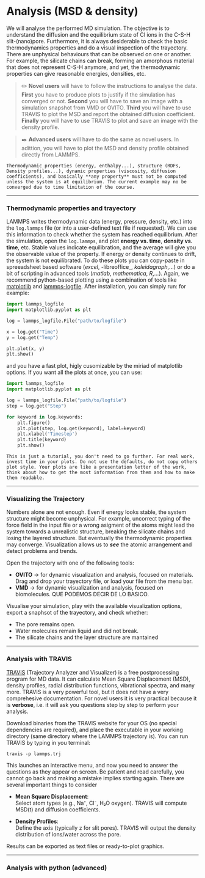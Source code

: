 # Analysis (MSD & density)

We will analyse the performed MD simulation. The objective is to understand the diffusion and the equilibrium state of Cl ions in the C-S-H slit-(nano)pore. Furthermore, it is always desiderable to check the basic thermodynamics properties and do a visual inspection of the trayectory. There are unphysical behaviours that can be observed on one or another. For example, the silicate chains can break, forming an amorphous material that does not represent C-S-H anymore, and yet, the thermodynamic properties can give reasonable energies, densities, etc. 

> ✏️ **Novel users** will have to follow the instructions to analyse the data. **First** you have to produce plots to justify if the simulation has converged or not. **Second** you will have to save an image with a simulation snapshot from VMD or OVITO. **Third** you will have to use TRAVIS to plot the MSD and report the obtained diffusion coefficient. **Finally** you will have to use TRAVIS to plot and save an image with the density profile.

> ✒️ **Advanced users** will have to do the same as novel users. In adittion, you will have to plot the MSD and density profile obtained directly from LAMMPS.

```{caution}
Thermodynamic properties (energy, enthalpy...), structure (RDFs, Density profiles...), dynamic properties (viscosity, diffusion coefficients), and basically **any property** must not be computed unless the system is at equilibrium. The current example may no be converged due to time limitation of the course.
```

---
### Thermodynamic properties and trayectory

LAMMPS writes thermodynamic data (energy, pressure, density, etc.) into the `log.lammps` file (or into a user-defined text file if requested).  We can use this information to check whether the system has reached equilibrium. After the simulation, open the `log.lammps`, and plot **energy vs. time**, **density vs. time**, etc. Stable values indicate equilibration, and the average will give you the observable value of the property. If energy or density continues to drift, the system is not equilibrated. To do these plots you can copy-paste in spreeadsheet based software (_excel_, -libreoffice_, _kaleidagraph_,...) or do a bit of scripting in advanced tools (_matlab_, _mathematica_, _R_,...). Again, we recommend python-based plotting using a combination of tools like [matplotlib](https://matplotlib.org) and [lammps-logfile](https://pypi.org/project/lammps-logfile/). After installation, you can simply run: for example:

```python
import lammps_logfile
import matplotlib.pyplot as plt

log = lammps_logfile.File("path/to/logfile")

x = log.get("Time")
y = log.get("Temp")

plt.plot(x, y)
plt.show()
```

and you have a fast plot, higly cusomizable by the miriad of matplotlib options. If you want all the plots at once, you can use:

```python
import lammps_logfile
import matplotlib.pyplot as plt

log = lammps_logfile.File("path/to/logfile")
step = log.get("Step")

for keyword in log.keywords:
    plt.figure()
    plt.plot(step, log.get(keyword), label=keyword)
    plt.xlabel('Timestep')
    plt.title(keyword)
    plt.show()
```

```{Tip}
This is just a tutorial, you don't need to go further. For real work, invest time in your plots. Do not use the defaults, do not copy others plot style. Your plots are like a presentation letter of the work, think about how to get the most information from them and how to make them readable. 
```

---

### Visualizing the Trajectory

Numbers alone are not enough. Even if energy looks stable, the system structure might become unphysical. For example, uncorrect typing of the force field in the input file or a wrong asigment of the atoms might lead the system towards a unrealistic structure, breaking the silicate chains and losing the layered structure. But eventually the thermodynamic properties may converge. Visualization allows us to **_see_** the atomic arrangement and detect problems and trends.

Open the trajectory with one of the following tools:
- **OVITO** → for dynamic visualization and analysis, focused on materials. Drag and drop your trayectory file, or load your file from the menu bar.  
- **VMD** → for dynamic visualization and analysis, focused on biomolecules.  QUE PODEMOS DECIR DE LO BASICO. 

Visualise your simulation, play with the available visualization options, export a snaphsot of the trayectory, and check whether:
- The pore remains open.  
- Water molecules remain liquid and did not break.  
- The silicate chains and the layer structure are mantained

---

### Analysis with TRAVIS

[TRAVIS](https://www.travis-analyzer.de) (Trajectory Analyzer and Visualizer) is a free postprocessing program for MD data. It can calculate Mean Square Displacement (MSD), density profiles, radial distribution functions, vibrational spectra, and many more. TRAVIS is a very powerful tool, but it does not have a very comprehesive documentation. For novel users it is very practical because it is **verbose**, i.e. it will ask you questions step by step to perform your analysis. 

Download binaries from the TRAVIS website for your OS (no special dependencies are required), and place the executable in your working directory (same directory where the LAMMPS trajectory is). You can run TRAVIS by typing in you terminal:

```
travis -p lammps.trj
```

This launches an interactive menu, and now you need to answer the questions as they appear on screen. Be patient and read carefully, you cannot go back and making a mistake implies starting again. There are several important things to consider

- **Mean Square Displacement**:  
  Select atom types (e.g., Na⁺, Cl⁻, H₂O oxygen). TRAVIS will compute MSD(t) and diffusion coefficients.  

- **Density Profiles**:  
  Define the axis (typically z for slit pores). TRAVIS will output the density distribution of ions/water across the pore.  

Results can be exported as text files or ready-to-plot graphics.

---
### Analysis with python (advanced)


